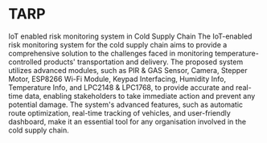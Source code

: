 # TARP
IoT enabled risk monitoring system in Cold Supply Chain
The IoT-enabled risk monitoring system for the cold supply chain aims to provide a comprehensive solution to the challenges faced in monitoring temperature-controlled products' transportation and delivery. The proposed system utilizes advanced modules, such as PIR & GAS Sensor, Camera, Stepper Motor, ESP8266 Wi-Fi Module, Keypad Interfacing, Humidity Info, Temperature Info, and LPC2148 & LPC1768, to provide accurate and real-time data, enabling stakeholders to take immediate action and prevent any potential damage. The system's advanced features, such as automatic route optimization, real-time tracking of vehicles, and user-friendly dashboard, make it an essential tool for any organisation involved in the cold supply chain.
